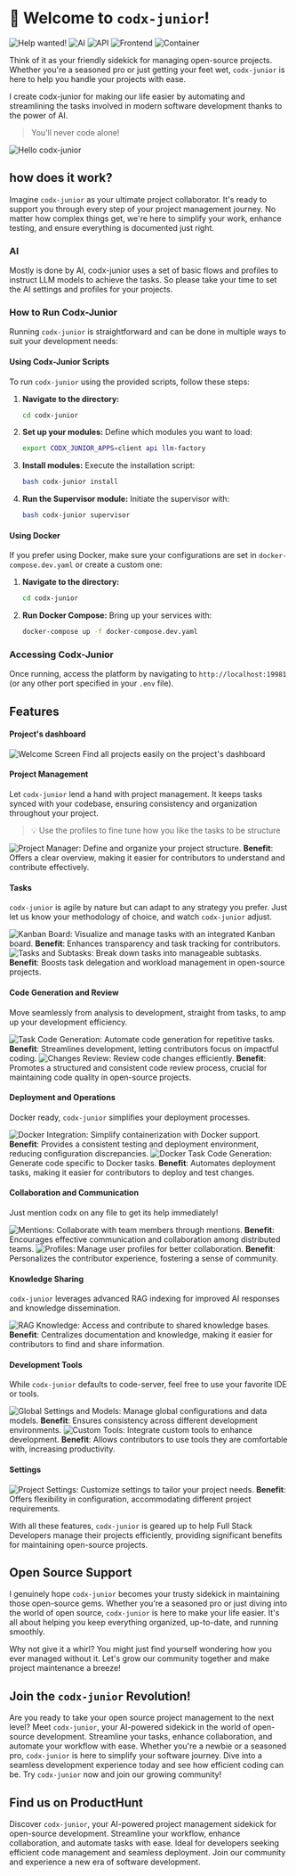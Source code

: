 # 👋 Welcome to `codx-junior`! 
![Help wanted!](https://img.shields.io/badge/Help%20wanted!-8A2BE2)
![AI](https://img.shields.io/badge/AI-alway-blue)
![API](https://img.shields.io/badge/API-python-blue)
![Frontend](https://img.shields.io/badge/Frontend-vuejs-green)
![Container](https://img.shields.io/badge/Container-docker-blue)

Think of it as your friendly sidekick for managing open-source projects. Whether you're a seasoned pro or just getting your feet wet, `codx-junior` is here to help you handle your projects with ease.

I create codx-junior for making our life easier by automating and streamlining the tasks involved in modern software development thanks to the power of AI. 

> You'll never code alone!

![Hello codx-junior](./assets/images/hello-codx-junior.png) 


## how does it work?

Imagine `codx-junior` as your ultimate project collaborator. It's ready to support you through every step of your project management journey. No matter how complex things get, we're here to simplify your work, enhance testing, and ensure everything is documented just right.

### AI
Mostly is done by AI, codx-junior uses a set of basic flows and profiles to instruct LLM models to achieve the tasks. So please take your time to set the AI settings and profiles for your projects.

### How to Run Codx-Junior

Running `codx-junior` is straightforward and can be done in multiple ways to suit your development needs:

#### Using Codx-Junior Scripts
To run `codx-junior` using the provided scripts, follow these steps:
1. **Navigate to the directory:**
   ```bash
   cd codx-junior
   ```
2. **Set up your modules:**
   Define which modules you want to load:
   ```bash
   export CODX_JUNIOR_APPS=client api llm-factory
   ```
3. **Install modules:**
   Execute the installation script:
   ```bash
   bash codx-junior install
   ```
4. **Run the Supervisor module:**
   Initiate the supervisor with:
   ```bash
   bash codx-junior supervisor
   ```

#### Using Docker
If you prefer using Docker, make sure your configurations are set in `docker-compose.dev.yaml` or create a custom one:
1. **Navigate to the directory:**
   ```bash
   cd codx-junior
   ```
2. **Run Docker Compose:**
   Bring up your services with:
   ```bash
   docker-compose up -f docker-compose.dev.yaml
   ```

### Accessing Codx-Junior
Once running, access the platform by navigating to `http://localhost:19981` (or any other port specified in your `.env` file).

## Features
#### Project's dashboard

![Welcome Screen](./assets/images/codx-junior-welcome.png) 
Find all projects easily on the project's dashboard

#### Project Management

Let `codx-junior` lend a hand with project management. It keeps tasks synced with your codebase, ensuring consistency and organization throughout your project. 

> 💡 Use the profiles to fine tune how you like the tasks to be structure

![Project Manager](./assets/images/codx-junior-project-manager.png): Define and organize your project structure. **Benefit**: Offers a clear overview, making it easier for contributors to understand and contribute effectively.

#### Tasks

`codx-junior` is agile by nature but can adapt to any strategy you prefer. Just let us know your methodology of choice, and watch `codx-junior` adjust.

![Kanban Board](./assets/images/codx-junior-kanban.png): Visualize and manage tasks with an integrated Kanban board. **Benefit**: Enhances transparency and task tracking for contributors.
![Tasks and Subtasks](./assets/images/codx-junior-tasks-subtasks.png): Break down tasks into manageable subtasks. **Benefit**: Boosts task delegation and workload management in open-source projects.

#### Code Generation and Review

Move seamlessly from analysis to development, straight from tasks, to amp up your development efficiency.

![Task Code Generation](./assets/images/codx-junior-task-code-generation.png): Automate code generation for repetitive tasks. **Benefit**: Streamlines development, letting contributors focus on impactful coding.
![Changes Review](./assets/images/codx-junior-changes-review-aka-prview.png): Review code changes efficiently. **Benefit**: Promotes a structured and consistent code review process, crucial for maintaining code quality in open-source projects.

#### Deployment and Operations

Docker ready, `codx-junior` simplifies your deployment processes.

![Docker Integration](./assets/images/codx-junior-docker.png): Simplify containerization with Docker support. **Benefit**: Provides a consistent testing and deployment environment, reducing configuration discrepancies.
![Docker Task Code Generation](./assets/images/codx-junior-docker-task-code-generation.png): Generate code specific to Docker tasks. **Benefit**: Automates deployment tasks, making it easier for contributors to deploy and test changes.

#### Collaboration and Communication

Just mention codx on any file to get its help immediately!

![Mentions](./assets/images/codx-junior-mentions.png): Collaborate with team members through mentions. **Benefit**: Encourages effective communication and collaboration among distributed teams.
![Profiles](./assets/images/codx-junior-profiles.png): Manage user profiles for better collaboration. **Benefit**: Personalizes the contributor experience, fostering a sense of community.

#### Knowledge Sharing

`codx-junior` leverages advanced RAG indexing for improved AI responses and knowledge dissemination.

![RAG Knowledge](./assets/images/codx-junior-rag-knowledge.png): Access and contribute to shared knowledge bases. **Benefit**: Centralizes documentation and knowledge, making it easier for contributors to find and share information.

#### Development Tools

While `codx-junior` defaults to code-server, feel free to use your favorite IDE or tools.

![Global Settings and Models](./assets/images/codx-junior-global-settings-models.png): Manage global configurations and data models. **Benefit**: Ensures consistency across different development environments.
![Custom Tools](./assets/images/codx-junior-custom-tools.png): Integrate custom tools to enhance development. **Benefit**: Allows contributors to use tools they are comfortable with, increasing productivity.

#### Settings

![Project Settings](./assets/images/codx-junior-project-settings.png): Customize settings to tailor your project needs. **Benefit**: Offers flexibility in configuration, accommodating different project requirements.

With all these features, `codx-junior` is geared up to help Full Stack Developers manage their projects efficiently, providing significant benefits for maintaining open-source projects.

## Open Source Support

I genuinely hope `codx-junior` becomes your trusty sidekick in maintaining those open-source gems. Whether you're a seasoned pro or just diving into the world of open source, `codx-junior` is here to make your life easier. It's all about helping you keep everything organized, up-to-date, and running smoothly.

Why not give it a whirl? You might just find yourself wondering how you ever managed without it. Let's grow our community together and make project maintenance a breeze!

## Join the `codx-junior` Revolution!

Are you ready to take your open source project management to the next level? Meet `codx-junior`, your AI-powered sidekick in the world of open-source development. Streamline your tasks, enhance collaboration, and automate your workflow with ease. Whether you're a newbie or a seasoned pro, `codx-junior` is here to simplify your software journey. Dive into a seamless development experience today and see how efficient coding can be. Try `codx-junior` now and join our growing community!

## Find us on ProductHunt

Discover `codx-junior`, your AI-powered project management sidekick for open-source development. Streamline your workflow, enhance collaboration, and automate tasks with ease. Ideal for developers seeking efficient code management and seamless deployment. Join our community and experience a new era of software development.